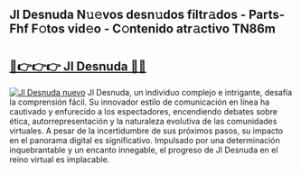 ## Jl Desnuda N𝚞𝚎vos desn𝚞dos filtr𝚊dos - Parts-Fhf F𝚘tos vid𝚎o - C𝚘ntenido atr𝚊ctivo TN86m

# <h2><a href="http://mbbwo8y.tromn.icu/?c=Jl+Desnuda">🔗👉👉👉 Jl Desnuda 🔗🔗</a></h2>

[![Jl Desnuda nuevo](https://i.imgur.com/pEAQMta.gif)](http://mbbwo8y.tromn.icu/?c=Jl+Desnuda)
Jl Desnuda, un individuo complejo e intrigante, desafía la comprensión fácil. Su innovador estilo de comunicación en línea ha cautivado y enfurecido a los espectadores, encendiendo debates sobre ética, autorrepresentación y la naturaleza evolutiva de las comunidades virtuales. A pesar de la incertidumbre de sus próximos pasos, su impacto en el panorama digital es significativo. Impulsado por una determinación inquebrantable y un encanto innegable, el progreso de Jl Desnuda en el reino virtual es implacable.
